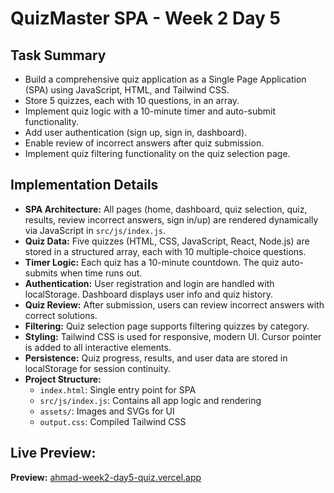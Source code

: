 # QuizMaster SPA - Week 2 Day 5

## Task Summary
- Build a comprehensive quiz application as a Single Page Application (SPA) using JavaScript, HTML, and Tailwind CSS.
- Store 5 quizzes, each with 10 questions, in an array.
- Implement quiz logic with a 10-minute timer and auto-submit functionality.
- Add user authentication (sign up, sign in, dashboard).
- Enable review of incorrect answers after quiz submission.
- Implement quiz filtering functionality on the quiz selection page.

## Implementation Details
- **SPA Architecture:** All pages (home, dashboard, quiz selection, quiz, results, review incorrect answers, sign in/up) are rendered dynamically via JavaScript in `src/js/index.js`.
- **Quiz Data:** Five quizzes (HTML, CSS, JavaScript, React, Node.js) are stored in a structured array, each with 10 multiple-choice questions.
- **Timer Logic:** Each quiz has a 10-minute countdown. The quiz auto-submits when time runs out.
- **Authentication:** User registration and login are handled with localStorage. Dashboard displays user info and quiz history.
- **Quiz Review:** After submission, users can review incorrect answers with correct solutions.
- **Filtering:** Quiz selection page supports filtering quizzes by category.
- **Styling:** Tailwind CSS is used for responsive, modern UI. Cursor pointer is added to all interactive elements.
- **Persistence:** Quiz progress, results, and user data are stored in localStorage for session continuity.
- **Project Structure:**
  - `index.html`: Single entry point for SPA
  - `src/js/index.js`: Contains all app logic and rendering
  - `assets/`: Images and SVGs for UI
  - `output.css`: Compiled Tailwind CSS

## Live Preview:
**Preview:** [ahmad-week2-day5-quiz.vercel.app](https://ahmad-week2-day5-quiz.vercel.app/)
